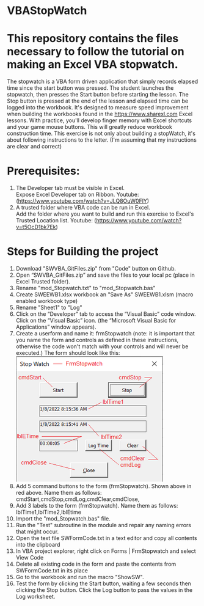 # VBAStopWatch
# This repository contains the files necessary to follow the tutorial on making an Excel VBA stopwatch.
The stopwatch is a VBA form driven application that simply records elapsed time since the start button was pressed. The student launches the stopwatch, then presses the Start button before starting the lesson. The Stop button is pressed at the end of the lesson and elapsed time can be logged into the workbook. It's designed to measure speed improvement when building the workbooks found in the https://www.sharexl.com Excel lessons. With practice, you'll develop finger memory with Excel shortcuts and your game mouse buttons. This will greatly reduce workbook construction time. This exercise is not only about building a stopWatch, it's about following instructions to the letter. (I'm assuming that my instructions are clear and correct)
# Prerequisites:
1. The Developer tab must be visible in Excel. <br>
  Expose Excel Developer tab on Ribbon. Youtube: (https://www.youtube.com/watch?v=JLQ8OuW0FlY)
2. A trusted folder where VBA code can be run in Excel.<br>
  Add the folder where you want to build and run this exercise to Excel's Trusted Location list. Youtube: (https://www.youtube.com/watch?v=t5OcD1bk7Ek)
# Steps for Building the project
1. Download "SWVBA_GitFiles.zip" from "Code" button on Github.
2. Open “SWVBA_GitFiles.zip” and save the files to your local pc (place in Excel Trusted folder).
3. Rename "mod_Stopwatch.txt" to "mod_Stopwatch.bas"
4. Create SWEEWB1.xlsx workbook an "Save As" SWEEWB1.xlsm (macro enabled workbook type)
5. Rename "Sheet1" to "Log"
6. Click on the “Developer” tab to access the “Visual Basic” code window. Click on the “Visual Basic” icon. (the “Microsoft Visual Basic for Applications” window appears).
7. Create a userform and name it: frmStopwatch
  (note: it is important that you name the form and controls as defined in these instructions, otherwise the code won't match with your controls and will never be executed.) 
The form should look like this:
![Form Stop Watch](FrmStopwatch2.png)
8. Add 5 command buttons to the form (frmStopwatch). Shown above in red above. Name them as follows:
cmdStart,cmdStop,cmdLog,cmdClear,cmdClose,
9. Add 3 labels to the form (frmStopwatch). Name them as follows:
lblTime1,lblTime2,lblEtime
10. Import the "mod_Stopwatch.bas" file.
11. Run the "Test" subroutine in the module and repair any naming errors that might occur.
12. Open the text file SWFormCode.txt in a text editor and copy all contents into the clipboard 
13. In VBA project explorer, right click on Forms | FrmStopwatch and select View Code
14. Delete all existing code in the form and paste the contents from SWFormCode.txt in its place
15. Go to the workbook and run the macro "ShowSW". 
16. Test the form by clicking the Start button, waiting a few seconds then clicking the Stop button. Click the Log button to pass the values in the Log worksheet. 

